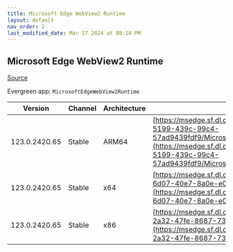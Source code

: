 ```yaml
---
title: Microsoft Edge WebView2 Runtime
layout: default
nav_order: 2
last_modified_date: Mar 27 2024 at 08:14 PM
---
```


## Microsoft Edge WebView2 Runtime

[Source](https://developer.microsoft.com/en-us/microsoft-edge/webview2/)

Evergreen app: `MicrosoftEdgeWebView2Runtime`

| Version       | Channel | Architecture | URI                                                                                                                                                                                                                                                                                                                            |
| ------------- | ------- | ------------ | ------------------------------------------------------------------------------------------------------------------------------------------------------------------------------------------------------------------------------------------------------------------------------------------------------------------------------ |
| 123.0.2420.65 | Stable  | ARM64        | [https://msedge.sf.dl.delivery.mp.microsoft.com/filestreamingservice/files/5ad80fd3-5199-439c-99c4-57ad9439fdf9/MicrosoftEdgeWebView2RuntimeInstallerARM64.exe](https://msedge.sf.dl.delivery.mp.microsoft.com/filestreamingservice/files/5ad80fd3-5199-439c-99c4-57ad9439fdf9/MicrosoftEdgeWebView2RuntimeInstallerARM64.exe) |
| 123.0.2420.65 | Stable  | x64          | [https://msedge.sf.dl.delivery.mp.microsoft.com/filestreamingservice/files/2cc5ac14-6d07-40e7-8a0e-e089fbdc60e9/MicrosoftEdgeWebView2RuntimeInstallerX64.exe](https://msedge.sf.dl.delivery.mp.microsoft.com/filestreamingservice/files/2cc5ac14-6d07-40e7-8a0e-e089fbdc60e9/MicrosoftEdgeWebView2RuntimeInstallerX64.exe)     |
| 123.0.2420.65 | Stable  | x86          | [https://msedge.sf.dl.delivery.mp.microsoft.com/filestreamingservice/files/3fc9dfff-2a32-47fe-8687-7303f5f97dff/MicrosoftEdgeWebView2RuntimeInstallerX86.exe](https://msedge.sf.dl.delivery.mp.microsoft.com/filestreamingservice/files/3fc9dfff-2a32-47fe-8687-7303f5f97dff/MicrosoftEdgeWebView2RuntimeInstallerX86.exe)     |
